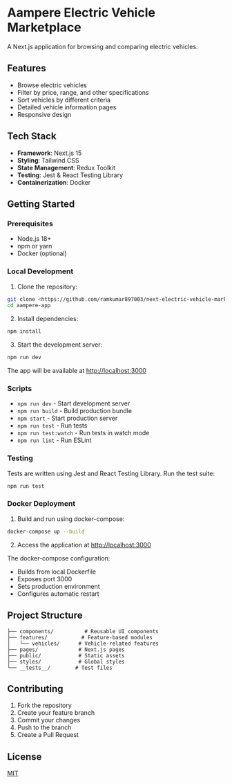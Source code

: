 # Aampere Electric Vehicle Marketplace

A Next.js application for browsing and comparing electric vehicles.

## Features

- Browse electric vehicles
- Filter by price, range, and other specifications
- Sort vehicles by different criteria
- Detailed vehicle information pages
- Responsive design

## Tech Stack

- **Framework**: Next.js 15
- **Styling**: Tailwind CSS
- **State Management**: Redux Toolkit
- **Testing**: Jest & React Testing Library
- **Containerization**: Docker

## Getting Started

### Prerequisites

- Node.js 18+
- npm or yarn
- Docker (optional)

### Local Development

1. Clone the repository:

```bash
git clone <https://github.com/ramkumar897003/next-electric-vehicle-marketplace.git>
cd aampere-app
```

2. Install dependencies:

```bash
npm install
```

3. Start the development server:

```bash
npm run dev
```

The app will be available at [http://localhost:3000](http://localhost:3000)

### Scripts

- `npm run dev` - Start development server
- `npm run build` - Build production bundle
- `npm start` - Start production server
- `npm run test` - Run tests
- `npm run test:watch` - Run tests in watch mode
- `npm run lint` - Run ESLint

### Testing

Tests are written using Jest and React Testing Library. Run the test suite:

```bash
npm run test
```

### Docker Deployment

1. Build and run using docker-compose:

```bash
docker-compose up --build
```

2. Access the application at [http://localhost:3000](http://localhost:3000)

The docker-compose configuration:

- Builds from local Dockerfile
- Exposes port 3000
- Sets production environment
- Configures automatic restart

## Project Structure

```
├── components/          # Reusable UI components
├── features/           # Feature-based modules
│   └── vehicles/      # Vehicle-related features
├── pages/             # Next.js pages
├── public/            # Static assets
├── styles/            # Global styles
└── __tests__/        # Test files
```

## Contributing

1. Fork the repository
2. Create your feature branch
3. Commit your changes
4. Push to the branch
5. Create a Pull Request

## License

[MIT](LICENSE)

